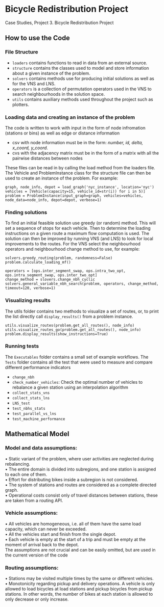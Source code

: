 # Bicycle Redistribution Project
Case Studies, Project 3. Bicycle Redistribution Project

## How to use the Code
### File Structure
- `loaders` contains functions to read in data from an external source.
- `structure` contains the classes used to model and store information about a given instance of the problem.
- `solvers` contains methods use for producing initial solutions as well as for the VNS and LNS.
- `operators` is a collection of permutation operators used in the VNS to search neighbourhoods in the solution space.
- `utils` contains auxiliary methods used throughout the project such as plotters.
### Loading data and creating an instance of the problem
The code is written to work with input in the form of node infromation (stations or bins) as well as edge or distance information
- csv with node information must be in the form:  _number, id, delta, x_coord, y_coord_.
- cvs with the adjacency matrix must be in the form of a matrix with all the pairwise distances between nodes

These files can be read in by calling the load method from the loaders file. 
The Vehicle and ProblemInstance class for the structure file can then be used to create an instance of the problem. For example:
```
graph, node_info, depot = load_graph('nyc_instance', location='nyc')
vehicles = [Vehicle(capacity=15, vehicle_id=str(i)) for i in 5)]
problem = ProblemInstance(input_graph=graph, vehicles=vehicles, node_data=node_info, depot=depot, verbose=1)
```

### Finding solutions
To find an initial feasible solution use greedy (or random) method. This will set a sequence of stops for each vehicle. 
Then to determine the loading instructions on a given route a maximum flow computation is used.
The solution can then be improved by running VNS (and LNS) to look for local improvements to the routes. 
For the VNS select the neighbourhood operators and neighbourhood change method to use, for example:
```
solvers.greedy_routing(problem, randomness=False)
problem.calculate_loading_mf()

operators = [ops.inter_segment_swap, ops.intra_two_opt, ops.intra_segment_swap, ops.inter_two_opt]
change_method = slovers.change_nbh_cyclic
solvers.general_variable_nbh_search(problem, operators, change_method, timeout=120, verbose=1)
```
### Visualizing results
The utils folder contains two methods to visualize a set of routes, or, to print the list directly call `display_results()` from a problem instance.
```
utils.visualize_routes(problem.get_all_routes(), node_info)
utils.visualize_routes_go(problem.get_all_routes(), node_info)
problem.display_results(show_instructions=True)
```

### Running tests
The `Executables` folder contains a small set of example workflows. 
The `Tests` folder contains all the test that were used to measure and compare different performance indicators
- `change_nbh`
- `check_number_vehicles`: Check the optimal number of vehicles to rebalance a given station using an interpolation algorithm
- `collect_stats_vns`
- `collect_stats_lns`
- `LNS_test`
- `test_nbhs_stats`
- `test_parallel_vs_lns`
- `test_machine_performance`


## Mathematical Model
### Model and data assumptions:  
•	Static variant of the problem, where user activities are neglected during rebalancing.  
•	The entire domain is divided into subregions, and one station is assigned to each one of them.  
•	Effort for distributing bikes inside a subregion is not considered.  
•	The system of stations and routes are considered as a complete directed graph.  
•	Operational costs consist only of travel distances between stations, these are taken from a routing API.   

### Vehicle assumptions:  
•	All vehicles are homogeneous, i.e. all of them have the same load capacity, which can never be exceeded.  
•	All the vehicles start and finish from the single depot.  
•	Each vehicle is empty at the start of a trip and must be empty at the moment of arrival back to the depot.  
The assumptions are not crucial and can be easily omitted, but are used in the current version of the code

### Routing assumptions:  
•	Stations may be visited multiple times by the same or different vehicles.  
•	Monotonicity regarding pickup and delivery operations. A vehicle is only allowed to load bicycles at load stations and pickup bicycles from pickup stations. In other words, the number of bikes at each station is allowed to only decrease or only increase.  
